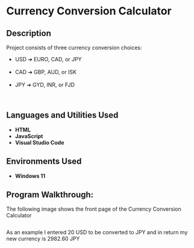 <h1>Currency Conversion Calculator</h1>


<h2>Description</h2>
<p>Project consists of three currency conversion choices:
  <br>
    <ul>
      <li>USD ➔ EURO, CAD, or JPY</li> 
      <br> 
      <li>CAD ➔ GBP, AUD, or ISK</li> 
      <br> 
      <li>JPY ➔ GYD, INR, or FJD</li>
    </ul>
  </p>
<br />


<h2>Languages and Utilities Used</h2>

- <b>HTML</b>
- <b>JavaScript</b>
- <b>Visual Studio Code</b>

<h2>Environments Used </h2>

- <b>Windows 11</b>

<h2>Program Walkthrough:</h2>


<p>The following image shows the front page of the Currency Conversion Calculator</p>
<img alt="" src=""/>
<br />

<p>As an example I entered 20 USD to be converted to JPY and in return my new currency is 2982.60 JPY</p>
<img alt="" src=""/>


<!--
 ```diff
- text in red
+ text in green
! text in orange
# text in gray
@@ text in purple (and bold)@@
```
--!>

